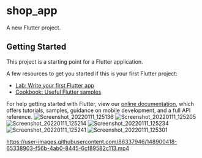# shop_app

A new Flutter project.

## Getting Started

This project is a starting point for a Flutter application.

A few resources to get you started if this is your first Flutter project:

- [Lab: Write your first Flutter app](https://flutter.dev/docs/get-started/codelab)
- [Cookbook: Useful Flutter samples](https://flutter.dev/docs/cookbook)

For help getting started with Flutter, view our
[online documentation](https://flutter.dev/docs), which offers tutorials,
samples, guidance on mobile development, and a full API reference.
![Screenshot_20220111_125136](https://user-images.githubusercontent.com/86337946/148900287-bbf7859f-898a-43c1-963e-81a55832054b.jpg)
![Screenshot_20220111_125205](https://user-images.githubusercontent.com/86337946/148900294-bf730301-a814-4719-89c2-af98d54988e1.jpg)
![Screenshot_20220111_125214](https://user-images.githubusercontent.com/86337946/148900298-2213e1db-1104-46e2-a3b7-e3ea6bf84f3f.jpg)
![Screenshot_20220111_125234](https://user-images.githubusercontent.com/86337946/148900307-363ca5f3-fe6e-48b6-bcbc-d1444bcc833e.jpg)
![Screenshot_20220111_125241](https://user-images.githubusercontent.com/86337946/148900316-0fb00427-cce7-423a-8f97-10b6268dde3f.jpg)
![Screenshot_20220111_125301](https://user-images.githubusercontent.com/86337946/148900318-8e215a73-b5b3-4f97-9d03-74d36a27c534.jpg)


https://user-images.githubusercontent.com/86337946/148900418-65338903-f56b-4ab0-8445-6cf89582c113.mp4

